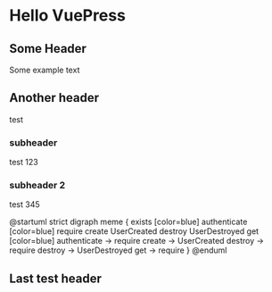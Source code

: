 # Hello VuePress

## Some Header

Some example text

## Another header

test

### subheader

test 123

### subheader 2

test 345

@startuml
strict digraph meme {
  exists [color=blue]
  authenticate [color=blue]
  require
  create
  UserCreated
  destroy
  UserDestroyed
  get [color=blue]
  authenticate -> require
  create -> UserCreated
  destroy -> require
  destroy -> UserDestroyed
  get -> require
}
@enduml

## Last test header
